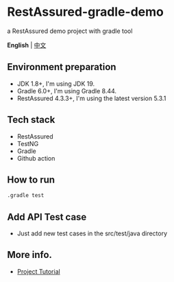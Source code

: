 # RestAssured-gradle-demo
a RestAssured demo project with gradle tool

**English** | [中文](/README.md)

## Environment preparation
- JDK 1.8+, I'm using JDK 19.
- Gradle 6.0+, I'm using Gradle 8.44.
- RestAssured 4.3.3+, I'm using the latest version 5.3.1

## Tech stack

- RestAssured
- TestNG
- Gradle
- Github action

## How to run

```bash
.gradle test  
```

## Add API Test case

- Just add new test cases in the src/test/java directory

## More info.

- [Project Tutorial](https://github.com/Automation-Test-Starter/RestAssured-API-Test-Starter#%E9%A1%B9%E7%9B%AE%E5%88%9D%E5%A7%8B%E5%8C%96)
